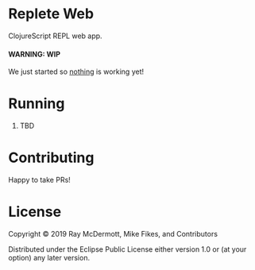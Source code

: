# Replete Web

ClojureScript REPL web app.

#### WARNING: WIP

We just started so <u>nothing</u> is working yet!

# Running

1. TBD

# Contributing

Happy to take PRs!

# License

Copyright © 2019 Ray McDermott, Mike Fikes, and Contributors

Distributed under the Eclipse Public License either version 1.0 or (at your option) any later version.
